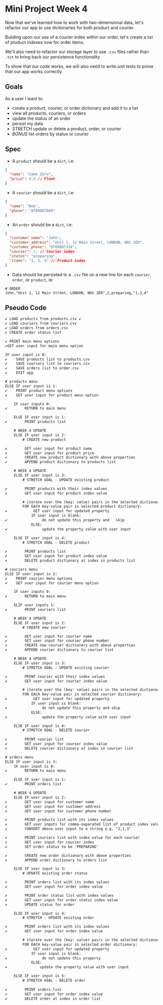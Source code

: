 # Mini Project Week 4

Now that we've learned how to work with two-dimensional data, let's refactor our app to use dictionaries for both product and courier.

Building upon our use of a courier index within our order, let's create a list of product indexes now for order items.

We'll also need to refactor our storage layer to use `.csv` files rather than `.txt` to bring back our persistence functionality.

To show that our code works, we will also need to write unit tests to prove that our app works correctly.

## Goals

As a user I want to:

- create a product, courier, or order dictionary and add it to a list
- view all products, couriers, or orders
- update the status of an order
- persist my data
- _STRETCH_ update or delete a product, order, or courier
- _BONUS_ list orders by status or courier

## Spec

- A `product` should be a `dict`, i.e:

```json
{
  "name": "Coke Zero",
  "price": 0.8 // Float
}
```

- A `courier` should be a `dict`, i.e:

```json
{
  "name": "Bob",
  "phone": "0789887889"
}
```

- An `order` should be a `dict`, i.e:

```json
{
  "customer_name": "John",
  "customer_address": "Unit 2, 12 Main Street, LONDON, WH1 2ER",
  "customer_phone": "0789887334",
  "courier": 2, // Courier index
  "status": "preparing",
  "items": "1, 3, 4" // Product index
}
```

- Data should be persisted to a `.csv` file on a new line for each `courier`, `order`, or `product`, ie:

```csv
# ORDER
John,"Unit 2, 12 Main Street, LONDON, WH1 2ER",2,preparing,"1,3,4"
```

## Pseudo Code

```txt
✔ LOAD products from products.csv ✔ 
✔ LOAD couriers from couriers.csv 
✔ LOAD orders from orders.csv        
✔ CREATE order status list

✔ PRINT main menu options
✔GET user input for main menu option

IF user input is 0:
✔    SAVE products list to products.csv
✔    SAVE couriers list to couriers.csv
✔    SAVE orders list to order.csv
✔    EXIT app

# products menu
ELSE IF user input is 1:
✔    PRINT product menu options
✔    GET user input for product menu option

    IF user inputs 0:
✔        RETURN to main menu

    ELSE IF user input is 1:
✔        PRINT products list

    # WEEK 4 UPDATE
    ELSE IF user input is 2:
        # CREATE new product

✔        GET user input for product name
✔        GET user input for product price
✔        CREATE new product dictionary with above properties
✔        APPEND product dictionary to products list

    # WEEK 4 UPDATE
    ELSE IF user input is 3: 
        # STRETCH GOAL - UPDATE existing product

✔        PRINT products with their index values
✔        GET user input for product index value

        # iterate over the (key: value) pairs in the selected dictionary
        FOR EACH key-value pair in selected product dictionary:
✔            GET user input for updated property
            IF user input is blank:
✔                do not update this property and   skip
            ELSE:
✔                update the property value with user input

    ELSE IF user input is 4:
        # STRETCH GOAL - DELETE product
        
✔        PRINT products list
✔        GET user input for product index value
✔        DELETE product dictionary at index in products list

# couriers menu
ELSE IF user input is 2:
✔    PRINT courier menu options
✔    GET user input for courier menu option

    IF user inputs 0:
✔        RETURN to main menu

    ELIF user inputs 1:
✔        PRINT couriers list

    # WEEK 4 UPDATE
    ELSE IF user input is 2:
        # CREATE new courier

✔        GET user input for courier name
✔        GET user input for courier phone number
✔        CREATE new courier dictionary with above properties
✔        APPEND courier dictionary to courier list

    # WEEK 4 UPDATE
    ELSE IF user input is 3: 
        # STRETCH GOAL - UPDATE existing courier

✔        PRINT courier with their index values
✔        GET user input for courier index value

        # iterate over the (key: value) pairs in the selected dictionary
        FOR EACH key-value pair in selected courier dictionary:
✔            GET user input for updated property
            IF user input is blank:
✔                do not update this property and skip
            ELSE:
✔                update the property value with user input

    ELSE IF user input is 4:
        # STRETCH GOAL - DELETE courier
            
✔        PRINT courier list
✔        GET user input for courier index value
✔        DELETE courier dictionary at index in courier list

# orders menu
ELSE IF user input is 3:
    IF user input is 0:
✔        RETURN to main menu

    ELSE IF user input is 1:
✔        PRINT orders list

    # WEEK 4 UPDATE
    ELSE IF user input is 2:
✔        GET user input for customer name
✔        GET user input for customer address
✔        GET user input for customer phone number

✔        PRINT products list with its index values
✔        GET user inputs for comma-separated list of product index values
✔        CONVERT above user input to a string e.g. "2,1,3"

✔        PRINT couriers list with index value for each courier
✔        GET user input for courier index
✔        SET order status to be 'PREPARING'

✔        CREATE new order dictionary with above properties
✔        APPEND order dictionary to orders list

    ELSE IF user input is 3:
        # UPDATE existing order status

✔        PRINT orders list with its index values
✔        GET user input for order index value

✔        PRINT order status list with index values
✔        GET user input for order status index value
✔        UPDATE status for order

    ELSE IF user input is 4:
        # STRETCH - UPDATE existing order

✔        PRINT orders list with its index values
✔        GET user input for order index value

        # iterate over the (key: value) pairs in the selected dictionary
        FOR EACH key-value pair in selected order dictionary:
✔            GET user input for updated property
            IF user input is blank:
✔                do not update this property
            ELSE:
✔               update the property value with user input

    ELSE IF user input is 5:
        # STRETCH GOAL - DELETE order
                    
✔        PRINT orders list
✔        GET user input for order index value
✔        DELETE order at index in order list
```

